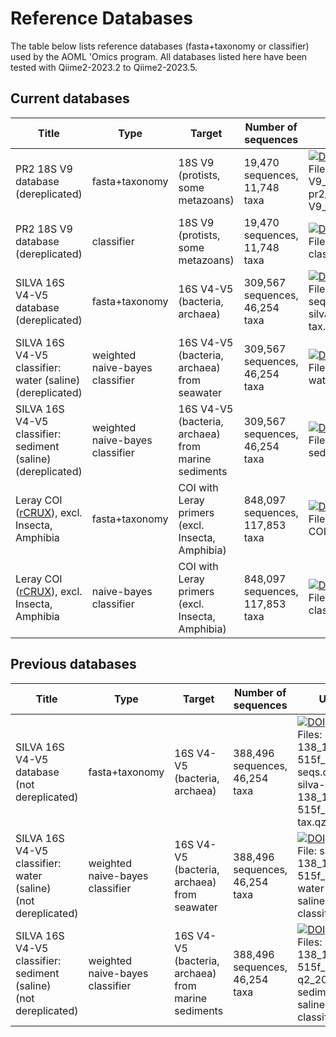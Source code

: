 # Reference Databases

The table below lists reference databases (fasta+taxonomy or classifier) used by the AOML 'Omics program. All databases listed here have been tested with Qiime2-2023.2 to Qiime2-2023.5.

## Current databases

Title                                         | Type           | Target                                         | Number of sequences    | URL
--------------------------------------------- | -------------- | --------------------------------------------- | ---------------------- | -----
PR2 18S V9 database (dereplicated) | fasta+taxonomy | 18S V9 (protists, some metazoans)    | 19,470  sequences,<br />11,748 taxa                 | [![DOI](https://zenodo.org/badge/DOI/10.5281/zenodo.10137946.svg)](https://doi.org/10.5281/zenodo.10137946) <br /> Files: pr2_version_5.0.0_SSU_18S-V9_uniq_seqs.qza,<br />pr2_version_5.0.0_SSU_18S-V9_uniq_tax.qza
PR2 18S V9 database (dereplicated) | classifier | 18S V9 (protists, some metazoans)    | 19,470  sequences,<br />11,748 taxa                 | [![DOI](https://zenodo.org/badge/DOI/10.5281/zenodo.10137946.svg)](https://doi.org/10.5281/zenodo.10137946) <br /> Files: pr2_v5.0.0_SSU_18S-V9_uniq-classifier.qza 
SILVA 16S V4-V5 database (dereplicated)    | fasta+taxonomy | 16S V4-V5 (bacteria, archaea)    | 309,567  sequences,<br />46,254 taxa                 | [![DOI](https://zenodo.org/badge/DOI/10.5281/zenodo.8302188.svg)](https://doi.org/10.5281/zenodo.8302188) <br /> Files: silva-138_1-99-515f_926r-uniq-seqs.qza,<br />silva-138_1-99-515f_926r-uniq-tax.qza
SILVA 16S V4-V5 classifier: water (saline)<br />(dereplicated)    | weighted naive-bayes classifier  | 16S V4-V5 (bacteria, archaea) from seawater         | 309,567 sequences,<br />46,254 taxa                  |  [![DOI](https://zenodo.org/badge/DOI/10.5281/zenodo.8302188.svg)](https://doi.org/10.5281/zenodo.8302188) <br /> File: silva-138_1-99-515f_926r-uniq-water-saline-classifier.qza
SILVA 16S V4-V5 classifier: sediment (saline)<br />(dereplicated) | weighted naive-bayes classifier | 16S V4-V5 (bacteria, archaea) from marine sediments | 309,567 sequences,<br />46,254 taxa             | [![DOI](https://zenodo.org/badge/DOI/10.5281/zenodo.8302188.svg)](https://doi.org/10.5281/zenodo.8302188) <br /> Files: silva-138_1-99-515f_926r-uniq-sediment-saline-classifier.qza
Leray COI ([rCRUX](https://github.com/CalCOFI/rCRUX)), excl. Insecta, Amphibia   | fasta+taxonomy | COI with Leray primers (excl. Insecta, Amphibia)    | 848,097 sequences,<br />117,853 taxa                 | [![DOI](https://zenodo.org/badge/DOI/10.5281/zenodo.10456134.svg)](https://doi.org/10.5281/zenodo.10456134) <br /> Files: COI_rCRUX_filt_20231110.qza,<br />COI_rCRUX_taxonomy_filt_20231110.qza 
Leray COI ([rCRUX](https://github.com/CalCOFI/rCRUX)), excl. Insecta, Amphibia   | naive-bayes classifier | COI with Leray primers (excl. Insecta, Amphibia)    | 848,097 sequences,<br />117,853 taxa                 | [![DOI](https://zenodo.org/badge/DOI/10.5281/zenodo.10456134.svg)](https://doi.org/10.5281/zenodo.10456134) <br /> Files: COI_rCRUX_filt_20231110-classifier.qza  

## Previous databases

Title                                         | Type           | Target                                         | Number of sequences    | URL
--------------------------------------------- | -------------- | --------------------------------------------- | ---------------------- | -----
SILVA 16S V4-V5 database (not dereplicated)    | fasta+taxonomy | 16S V4-V5 (bacteria, archaea)    | 388,496 sequences,<br />46,254 taxa                 | [![DOI](https://zenodo.org/badge/DOI/10.5281/zenodo.8301740.svg)](https://doi.org/10.5281/zenodo.8301740) <br /> Files: silva-138_1-99-515f_926r-seqs.qza,<br />silva-138_1-99-515f_926r-tax.qza
SILVA 16S V4-V5 classifier: water (saline)<br />(not dereplicated)    | weighted naive-bayes classifier  | 16S V4-V5 (bacteria, archaea) from seawater         | 388,496 sequences,<br />46,254 taxa                  |  [![DOI](https://zenodo.org/badge/DOI/10.5281/zenodo.8301740.svg)](https://doi.org/10.5281/zenodo.8301740) <br /> File: silva-138_1-99-515f_926r-water-saline-classifier.qza
SILVA 16S V4-V5 classifier: sediment (saline)<br />(not dereplicated) | weighted naive-bayes classifier | 16S V4-V5 (bacteria, archaea) from marine sediments | 388,496 sequences,<br />46,254 taxa             | [![DOI](https://zenodo.org/badge/DOI/10.5281/zenodo.8301740.svg)](https://doi.org/10.5281/zenodo.8301740) <br /> Files: silva-138_1-99-515f_926r-q2_2023_2-sediment-saline-classifier.qza


